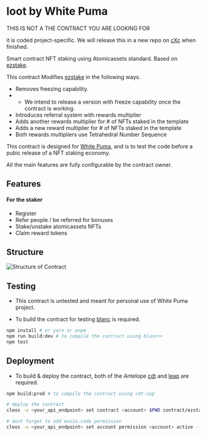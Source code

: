 # loot by White Puma 

THIS IS NOT A THE CONTRACT YOU ARE LOOKING FOR

it is coded project-specific. We will release this in a new repo on [cXc](https://github.com/currentxchange/) when finished. 

Smart contract NFT staking using Atomicassets standard. Based on [ezstake](https://github.com/benjiewheeler/ezstake).

This contract Modifies [ezstake](https://github.com/benjiewheeler/ezstake) in the following ways. 
- Removes freezing capability. 
- - We intend to release a version with freeze capability once the contract is working.
- Introduces referral system with rewards multiplier
- Adds another rewards multiplier for # of NFTs staked in the template
- Adds a new reward multiplier for # of NFTs staked in the template
- Both rewards multipliers use Tetrahedral Number Sequence


This contract is designed for [White Puma](https://open.spotify.com/artist/3Zeg48XqmHuaWrIX2IbQ5M), and is to test the code before a pubic release of a NFT staking economy. 

All the main features are fully configurable by the contract owner.

## Features


#### For the staker

-   Register
-   Refer people / be referred for bonuses
-   Stake/unstake atomicassets NFTs
-   Claim reward tokens


## Structure

![Structure of Contract](https://images.hive.blog/0x0/https://files.peakd.com/file/peakd-hive/aquarius.academy/23tmmjqriMjzjWeJ7LSNY8yZaBYihjBuq17gtJPsQ9ugX41oNzY8SmUFundjZqBgFKrHY.png)


## Testing
- This contract is untested and meant for personal use of White Puma project. 

-   To build the contract for testing [blanc](https://github.com/haderech/blanc) is required.

```bash
npm install # or yarn or pnpm
npm run build:dev # to compile the contract using blanc++
npm test
```

## Deployment

-   To build & deploy the contract, both of the Antelope [cdt](https://github.com/AntelopeIO/cdt) and [leap](https://github.com/AntelopeIO/leap) are required.

```bash
npm build:prod # to compile the contract using cdt-cpp

# deploy the contract
cleos -u <your_api_endpoint> set contract <account> $PWD contract/ezstake.wasm contract/ezstake.abi -p <account>@active

# dont forget to add eosio.code permission
cleos -u <your_api_endpoint> set account permission <account> active --add-code
```
